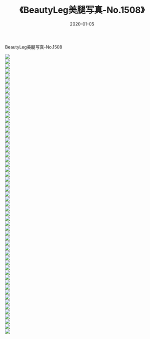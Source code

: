 ﻿---
layout: post
title:  《BeautyLeg美腿写真-No.1508》
date:   2020-01-05
img: http://img.660000.xyz/Sharelink/网络美图/2020/BeautyLeg美腿写真-No.1508/000.jpg
categories: [美女, 清纯, 唯美]
---

BeautyLeg美腿写真-No.1508

  ![](http://img.660000.xyz/Sharelink/网络美图/2020/BeautyLeg美腿写真-No.1508/001.jpg) <br> ![](http://img.660000.xyz/Sharelink/网络美图/2020/BeautyLeg美腿写真-No.1508/002.jpg) <br> ![](http://img.660000.xyz/Sharelink/网络美图/2020/BeautyLeg美腿写真-No.1508/003.jpg) <br> ![](http://img.660000.xyz/Sharelink/网络美图/2020/BeautyLeg美腿写真-No.1508/004.jpg) <br> ![](http://img.660000.xyz/Sharelink/网络美图/2020/BeautyLeg美腿写真-No.1508/005.jpg) <br> ![](http://img.660000.xyz/Sharelink/网络美图/2020/BeautyLeg美腿写真-No.1508/006.jpg) <br> ![](http://img.660000.xyz/Sharelink/网络美图/2020/BeautyLeg美腿写真-No.1508/007.jpg) <br> ![](http://img.660000.xyz/Sharelink/网络美图/2020/BeautyLeg美腿写真-No.1508/008.jpg) <br> ![](http://img.660000.xyz/Sharelink/网络美图/2020/BeautyLeg美腿写真-No.1508/009.jpg) <br> ![](http://img.660000.xyz/Sharelink/网络美图/2020/BeautyLeg美腿写真-No.1508/010.jpg) <br> ![](http://img.660000.xyz/Sharelink/网络美图/2020/BeautyLeg美腿写真-No.1508/011.jpg) <br> ![](http://img.660000.xyz/Sharelink/网络美图/2020/BeautyLeg美腿写真-No.1508/012.jpg) <br> ![](http://img.660000.xyz/Sharelink/网络美图/2020/BeautyLeg美腿写真-No.1508/013.jpg) <br> ![](http://img.660000.xyz/Sharelink/网络美图/2020/BeautyLeg美腿写真-No.1508/014.jpg) <br> ![](http://img.660000.xyz/Sharelink/网络美图/2020/BeautyLeg美腿写真-No.1508/015.jpg) <br> ![](http://img.660000.xyz/Sharelink/网络美图/2020/BeautyLeg美腿写真-No.1508/016.jpg) <br> ![](http://img.660000.xyz/Sharelink/网络美图/2020/BeautyLeg美腿写真-No.1508/017.jpg) <br> ![](http://img.660000.xyz/Sharelink/网络美图/2020/BeautyLeg美腿写真-No.1508/018.jpg) <br> ![](http://img.660000.xyz/Sharelink/网络美图/2020/BeautyLeg美腿写真-No.1508/019.jpg) <br> ![](http://img.660000.xyz/Sharelink/网络美图/2020/BeautyLeg美腿写真-No.1508/020.jpg) <br> ![](http://img.660000.xyz/Sharelink/网络美图/2020/BeautyLeg美腿写真-No.1508/021.jpg) <br> ![](http://img.660000.xyz/Sharelink/网络美图/2020/BeautyLeg美腿写真-No.1508/022.jpg) <br> ![](http://img.660000.xyz/Sharelink/网络美图/2020/BeautyLeg美腿写真-No.1508/023.jpg) <br> ![](http://img.660000.xyz/Sharelink/网络美图/2020/BeautyLeg美腿写真-No.1508/024.jpg) <br> ![](http://img.660000.xyz/Sharelink/网络美图/2020/BeautyLeg美腿写真-No.1508/025.jpg) <br> ![](http://img.660000.xyz/Sharelink/网络美图/2020/BeautyLeg美腿写真-No.1508/026.jpg) <br> ![](http://img.660000.xyz/Sharelink/网络美图/2020/BeautyLeg美腿写真-No.1508/027.jpg) <br> ![](http://img.660000.xyz/Sharelink/网络美图/2020/BeautyLeg美腿写真-No.1508/028.jpg) <br> ![](http://img.660000.xyz/Sharelink/网络美图/2020/BeautyLeg美腿写真-No.1508/029.jpg) <br> ![](http://img.660000.xyz/Sharelink/网络美图/2020/BeautyLeg美腿写真-No.1508/030.jpg) <br> ![](http://img.660000.xyz/Sharelink/网络美图/2020/BeautyLeg美腿写真-No.1508/031.jpg) <br> ![](http://img.660000.xyz/Sharelink/网络美图/2020/BeautyLeg美腿写真-No.1508/032.jpg) <br> ![](http://img.660000.xyz/Sharelink/网络美图/2020/BeautyLeg美腿写真-No.1508/033.jpg) <br> ![](http://img.660000.xyz/Sharelink/网络美图/2020/BeautyLeg美腿写真-No.1508/034.jpg) <br> ![](http://img.660000.xyz/Sharelink/网络美图/2020/BeautyLeg美腿写真-No.1508/035.jpg) <br> ![](http://img.660000.xyz/Sharelink/网络美图/2020/BeautyLeg美腿写真-No.1508/036.jpg) <br> ![](http://img.660000.xyz/Sharelink/网络美图/2020/BeautyLeg美腿写真-No.1508/037.jpg) <br> ![](http://img.660000.xyz/Sharelink/网络美图/2020/BeautyLeg美腿写真-No.1508/038.jpg) <br> ![](http://img.660000.xyz/Sharelink/网络美图/2020/BeautyLeg美腿写真-No.1508/039.jpg) <br> ![](http://img.660000.xyz/Sharelink/网络美图/2020/BeautyLeg美腿写真-No.1508/040.jpg) <br> ![](http://img.660000.xyz/Sharelink/网络美图/2020/BeautyLeg美腿写真-No.1508/041.jpg) <br> ![](http://img.660000.xyz/Sharelink/网络美图/2020/BeautyLeg美腿写真-No.1508/042.jpg) <br> ![](http://img.660000.xyz/Sharelink/网络美图/2020/BeautyLeg美腿写真-No.1508/043.jpg) <br> ![](http://img.660000.xyz/Sharelink/网络美图/2020/BeautyLeg美腿写真-No.1508/044.jpg) <br> ![](http://img.660000.xyz/Sharelink/网络美图/2020/BeautyLeg美腿写真-No.1508/045.jpg) <br> ![](http://img.660000.xyz/Sharelink/网络美图/2020/BeautyLeg美腿写真-No.1508/046.jpg) <br> ![](http://img.660000.xyz/Sharelink/网络美图/2020/BeautyLeg美腿写真-No.1508/047.jpg) <br> ![](http://img.660000.xyz/Sharelink/网络美图/2020/BeautyLeg美腿写真-No.1508/048.jpg) <br> ![](http://img.660000.xyz/Sharelink/网络美图/2020/BeautyLeg美腿写真-No.1508/049.jpg) <br> ![](http://img.660000.xyz/Sharelink/网络美图/2020/BeautyLeg美腿写真-No.1508/050.jpg) <br> ![](http://img.660000.xyz/Sharelink/网络美图/2020/BeautyLeg美腿写真-No.1508/051.jpg) <br> ![](http://img.660000.xyz/Sharelink/网络美图/2020/BeautyLeg美腿写真-No.1508/052.jpg) <br> ![](http://img.660000.xyz/Sharelink/网络美图/2020/BeautyLeg美腿写真-No.1508/053.jpg) <br> ![](http://img.660000.xyz/Sharelink/网络美图/2020/BeautyLeg美腿写真-No.1508/054.jpg) <br> ![](http://img.660000.xyz/Sharelink/网络美图/2020/BeautyLeg美腿写真-No.1508/055.jpg) <br> ![](http://img.660000.xyz/Sharelink/网络美图/2020/BeautyLeg美腿写真-No.1508/056.jpg) <br> ![](http://img.660000.xyz/Sharelink/网络美图/2020/BeautyLeg美腿写真-No.1508/057.jpg) <br>